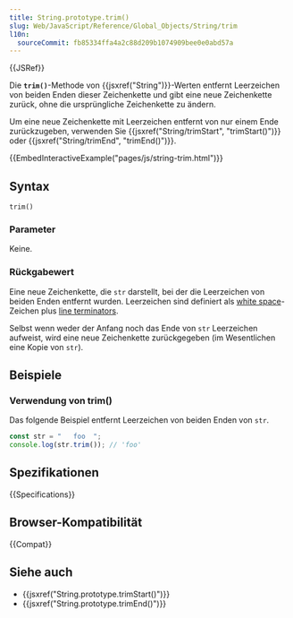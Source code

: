 ```yaml
---
title: String.prototype.trim()
slug: Web/JavaScript/Reference/Global_Objects/String/trim
l10n:
  sourceCommit: fb85334ffa4a2c88d209b1074909bee0e0abd57a
---
```


{{JSRef}}

Die **`trim()`**-Methode von {{jsxref("String")}}-Werten entfernt Leerzeichen von beiden Enden dieser Zeichenkette und gibt eine neue Zeichenkette zurück, ohne die ursprüngliche Zeichenkette zu ändern.

Um eine neue Zeichenkette mit Leerzeichen entfernt von nur einem Ende zurückzugeben, verwenden Sie {{jsxref("String/trimStart", "trimStart()")}} oder {{jsxref("String/trimEnd", "trimEnd()")}}.

{{EmbedInteractiveExample("pages/js/string-trim.html")}}

## Syntax

```js-nolint
trim()
```

### Parameter

Keine.

### Rückgabewert

Eine neue Zeichenkette, die `str` darstellt, bei der die Leerzeichen von beiden Enden entfernt wurden. Leerzeichen sind definiert als [white space](/de/docs/Web/JavaScript/Reference/Lexical_grammar#white_space)-Zeichen plus [line terminators](/de/docs/Web/JavaScript/Reference/Lexical_grammar#line_terminators).

Selbst wenn weder der Anfang noch das Ende von `str` Leerzeichen aufweist, wird eine neue Zeichenkette zurückgegeben (im Wesentlichen eine Kopie von `str`).

## Beispiele

### Verwendung von trim()

Das folgende Beispiel entfernt Leerzeichen von beiden Enden von `str`.

```js
const str = "   foo  ";
console.log(str.trim()); // 'foo'
```

## Spezifikationen

{{Specifications}}

## Browser-Kompatibilität

{{Compat}}

## Siehe auch

- {{jsxref("String.prototype.trimStart()")}}
- {{jsxref("String.prototype.trimEnd()")}}

